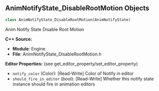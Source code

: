 ## AnimNotifyState_DisableRootMotion Objects

```python
class AnimNotifyState_DisableRootMotion(AnimNotifyState)
```

Anim Notify State Disable Root Motion

**C++ Source:**

- **Module**: Engine
- **File**: AnimNotifyState_DisableRootMotion.h

**Editor Properties:** (see get_editor_property/set_editor_property)

- ``notify_color`` (Color):  [Read-Write] Color of Notify in editor
- ``should_fire_in_editor`` (bool):  [Read-Write] Whether this notify state instance should fire in animation editors

<a id="unreal.AnimNotifyState_TimedParticleEffect"></a>